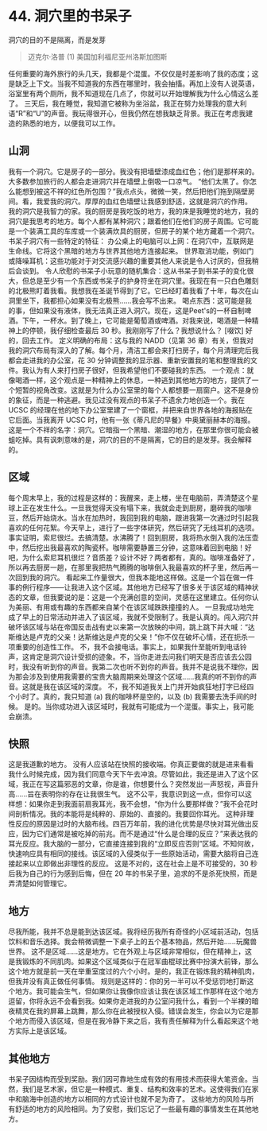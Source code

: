 # 44. 洞穴里的书呆子
洞穴的目的不是隔离，而是发芽

> 迈克尔·洛普
> (1)
> 美国加利福尼亚州洛斯加图斯

任何重要的海外旅行的头几天，我都是个混蛋。不仅仅是时差影响了我的态度；这是缺乏上下文。当我不知道我的东西在哪里时，我会抽搐。再加上没有人说英语，浴室里有两个厕所，我不知道现在几点了，你就可以开始理解我为什么心情这么差了。
三天后，我在睡觉，我知道它被称为坐浴盆，我正在努力处理我的意大利语“R”和“U”的声音。我玩得很开心，但我仍然在想我缺乏背景。我正在考虑我建造的熟悉的地方，以便我可以工作。

## 山洞

我有一个洞穴。它是房子的一部分。我没有把墙壁漆成血红色；他们是那样来的。大多数参加旅行的人都会走进洞穴并在墙壁上倒吸一口凉气。 “他们太黑了。你怎么能想到被这不祥的红色所包围？”我点点头，微微一笑，然后把他们拖到隔壁房间。看，我爱我的洞穴。厚厚的血红色墙壁让我感到舒适，这就是洞穴的作用。
我的洞穴是我智力的家。我的厨房是我吃饭的地方，我的床是我睡觉的地方，我的洞穴是我思考的地方。每个人都有某种洞穴；跟着他们在他们的房子周围。它可能是一个装满工具的车库或一个装满炊具的厨房，但房子的某个地方藏着一个洞穴。
书呆子洞穴有一些特定的特征：
办公桌上的电脑可以上网：在洞穴中，互联网是生命线。它将这个黑暗的地方与世界其他地方连接起来。
世界取消功能，例如门或降噪耳机：这些功能对于对交流感兴趣的重要其他人来说是令人讨厌的，但我稍后会谈到。
令人欣慰的书呆子小玩意的随机集合：这从书呆子到书呆子的变化很大，但总是至少有一个东西或书呆子的护身符坐在洞穴里。我现在有一只白色雕刻的北极熊盯着我看。我想我在圣诞节得到了它。它已经盯着我看了十年，每次在山洞里坐下，我都担心如果没有北极熊……我会写不出来。
喝点东西：这可能是我的事，但如果没有液体，我无法真正进入洞穴。现在，这是Peet's的一杯自制啤酒。下午，一杯水。到了晚上，它可能是葡萄酒或啤酒。对我来说，喝酒是一种精神上的停顿，我仔细检查最后 30 秒。我刚刚写了什么？我想说什么？ [啜饮] 好的，回去工作。
定义明确的布局：这与我的 NADD（见第 36 章）有关，但我对我的洞穴布局有深入的了解。每个月，清洁工都会来打扫房子，每个月清理完后我都会走进我的办公室，花 30 分钟调整我的显示器、重新安置我的笔和整理我的文件。我认为有人来打扫房子很好，但我希望他们不要碰我的东西。
一个观点：就像喝酒一样，这个观点是一种精神上的休息，一种逃到其他地方的地方，提供了一个短暂的视角改变。这就是为什么办公室里的每个人都想要一扇窗户。这不是身份的象征，而是一种逃避。我见过没有观点的书呆子不遗余力地创造一个。我在 UCSC 的经理在他的地下办公室里建了一个窗框，并把来自世界各地的海报贴在它后面。当我离开 UCSC 时，他有一张《蒂凡尼的早餐》中奥黛丽赫本的海报。
这是一个不祥的名字：洞穴。它暗指一个黑暗、潮湿的地方，在那里你很可能会被蛆吃掉。具有讽刺意味的是，洞穴的目的不是隔离，它的目的是发芽。我会解释的。

## 区域
每个周末早上，我的过程是这样的：我醒来，走上楼，坐在电脑前，弄清楚这个星球上正在发生什么。一旦我觉得天没有塌下来，我就会走到厨房，磨碎我的咖啡豆，然后开始烧水。当水在加热时，我回到我的电脑，跟进我第一次通过时引起我喜欢的任何花絮。今天早上，进行了一些字体研究，然后研究了无线耳机的选项。事实证明，索尼很烂。去搞清楚。水沸腾了！回到厨房，我将热水倒入我的法压壶中，然后挖出我最喜欢的陶瓷杯。咖啡需要静置三分钟，这意味着回到电脑！好吧，为什么索尼耳机很烂？音质差？设计不好？两者都有，真的。咖啡准备好了，所以再去厨房一趟，在那里我把热气腾腾的咖啡倒入我最喜欢的杯子里，然后再一次回到我的洞穴。
看起来工作量很大，但我本能地这样做。这是一个旨在做一件事的例行程序——让我进入这个区域。其他地方已经写了很多关于该区域的精神状态的文章，但我要说的是：这是一个充满创意的空间，灵感在这里建立。任何你认为美丽、有用或有趣的东西都来自某个在该区域跌跌撞撞的人。
一旦我成功地完成了早上的日常活动并进入了该区域，我就不受限制了。我是认真的。闯入洞穴并破坏该区域与站在帝国反击战有史以来第一次放映的中间，跳上跳下并大喊：“达斯维达是卢克的父亲！达斯维达是卢克的父亲！”你不仅在破坏心情，还在扼杀一项重要的创造性工作。
不，我不会接电话。事实上，如果我什至能听到电话铃声，这肯定是洞穴设计受损的迹象。不，当你走进去问我们明天是否应该去公园时，我没有听到你的声音。我第二次也听不到你的声音。我并不是说我不理你，因为那会涉及到使用我需要的宝贵大脑周期来处理这个区域……我真的听不到你的声音。这就是我在该区域的深度。
不，我不知道我关上门并开始疯狂地打字已经四个小时了。真的，我只知道 (a) 我的咖啡杯是空的，以及 (b) 我需要去洗手间的时候。
是的。当你成功进入该区域时，我就有可能成为一个混蛋。事实上，我可能会崩溃。

## 快照

这是我道歉的地方。
没有人应该站在快照的接收端。你真正要做的就是进来看看我什么时候完成，因为我们同意今天下午去冲浪。尽管如此，我还是进入了这个区域，我正在写这篇邪恶的文章，你是谁，你想要什么？突然发出一声怒视，声音升高……旨在表明你的存在让我很生气。
这不公平，我意识到这一点，但你可以这样想：如果你走到我面前扇我耳光，我不会想，“你为什么要那样做？”我不会花时间剖析情况。我的本能将是纯粹的、原始的、直接的。我要回你耳光。
这种非理性反应的原因是过时的大脑布线。四百万年前，我的进化优势是尽快对耳光做出反应，因为它们通常是被吃掉的前兆。而不是通过“什么是合理的反应？”来表达我的耳光反应。我大脑的一部分，它直接连接到我的“立即反应否则”区域。不知何故，快速响应具有相同的接线。该区域的入侵类似于一些原始活动，需要大脑将自己连接起来以立即做出非理性的反应。
这是不对的，这在社会上是不可接受的，30 秒后我为自己的行为感到后悔，但在 20 年的书呆子里，追求的不是杀死快照，而是弄清楚如何管理它。

## 地方
尽我所能，我并不总是能到达该区域。我将经历我所有奇怪的小区域前活动，包括饮料和音乐选择。我会稍微调整一下桌子上的五个基本物品，然后开始……玩魔兽世界。
这不是区域……这是地方。它在外观上与区域非常相似，但在精神上，这是我锻炼的不同肌肉。如果这个区域类似于在冠军曲棍球比赛中扮演大前锋，那么这个地方就是前一天在举重室度过的六个小时。是的，我正在锻炼我的精神肌肉，但我并没有真正做任何事情。
规则是这样的：你的另一半可以不受惩罚地打断这个地方。我可能会生气，但如果你让我像你应该让我在该区域工作那样在这个地方逗留，你将永远不会看到我。如果你走进我的办公室问我什么，看到一个半裸的暗夜精灵在我的屏幕上跳舞，那么你在此被授权入侵。错误会发生，你会以为它是那个地方而侵入该区域，但是在我冷静下来之后，我有责任解释为什么看起来这个地方实际上是该区域。

## 其他地方

书呆子因结构而受到奖励。我们因可靠地生成有效的有用技术而获得大笔资金。当然，我们是艺术家，但它是一种模式、重复、结构和效率的艺术。这使得我们在家中和脑海中创造的地方以相同的方式设计也就不足为奇了。
这些地方的风险与所有舒适的地方的风险相同。为了安慰，我们忘记了一些最有趣的事情发生在其他地方。
